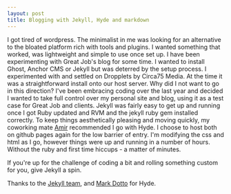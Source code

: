 ```yaml
---
layout: post
title: Blogging with Jekyll, Hyde and markdown
---
```


I got tired of wordpress.  The minimalist in me was looking for an alternative to the bloated platform rich with tools and plugins.  I wanted something that worked, was lightweight and simple to use once set up.  I have been experimenting with Great Job's blog for some time.  I wanted to install Ghost, Anchor CMS or Jekyll but was deterred by the setup process.  I experimented with and settled on Dropplets by Circa75 Media.  At the time it was a straightforward install onto our host server.  Why did I not want to go in this direction?  I've been embracing coding over the last year and decided I wanted to take full control over my personal site and blog, using it as a test case for Great Job and clients.  Jekyll was fairly easy to get up and running once I got Ruby updated and RVM and the jekyll ruby gem installed correctly.  To keep things aesthetically pleasing and moving quickly, my coworking mate <a href="http://www.amirrajan.net">Amir</a> recommended I go with Hyde.  I choose to host both on github pages again for the low barrier of entry.  I'm modifying the css and html as I go, however things were up and running in a number of hours.  Without the ruby and first time hiccups - a matter of minutes.

If you're up for the challenge of coding a bit and rolling something custom for you, give Jekyll a spin.

Thanks to the <a href="https://github.com/jekyll">Jekyll team</a>, and <a href="http://markdotto.com/">Mark Dotto</a> for Hyde.

